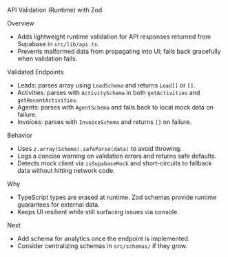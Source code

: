 API Validation (Runtime) with Zod

Overview

- Adds lightweight runtime validation for API responses returned from Supabase in `src/lib/api.ts`.
- Prevents malformed data from propagating into UI; falls back gracefully when validation fails.

Validated Endpoints

- Leads: parses array using `LeadSchema` and returns `Lead[]` or `[]`.
- Activities: parses with `ActivitySchema` in both `getActivities` and `getRecentActivities`.
- Agents: parses with `AgentSchema` and falls back to local mock data on failure.
- Invoices: parses with `InvoiceSchema` and returns `[]` on failure.

Behavior

- Uses `z.array(Schema).safeParse(data)` to avoid throwing.
- Logs a concise warning on validation errors and returns safe defaults.
- Detects mock client via `isSupabaseMock` and short-circuits to fallback data without hitting network code.

Why

- TypeScript types are erased at runtime. Zod schemas provide runtime guarantees for external data.
- Keeps UI resilient while still surfacing issues via console.

Next

- Add schema for analytics once the endpoint is implemented.
- Consider centralizing schemas in `src/schemas/` if they grow.
